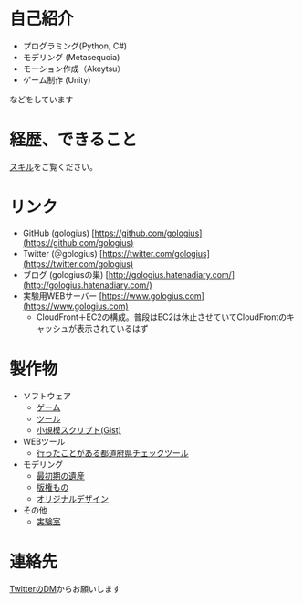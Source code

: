 # 自己紹介
* プログラミング(Python, C#)
* モデリング (Metasequoia)
* モーション作成（Akeytsu）
* ゲーム制作 (Unity)

などをしています

# 経歴、できること
[スキル](skill.md)をご覧ください。

# リンク
* GitHub (gologius) [https://github.com/gologius](https://github.com/gologius)
* Twitter (＠gologius) [https://twitter.com/gologius](https://twitter.com/gologius)
* ブログ (gologiusの巣) [http://gologius.hatenadiary.com/](http://gologius.hatenadiary.com/)
* 実験用WEBサーバー  [https://www.gologius.com](https://www.gologius.com)
	* CloudFront＋EC2の構成。普段はEC2は休止させていてCloudFrontのキャッシュが表示されているはず

# 製作物
* ソフトウェア
  * [ゲーム](game.md)
  * [ツール](tool.md)
  * [小規模スクリプト(Gist)](https://gist.github.com/gologius)
* WEBツール
  * [行ったことがある都道府県チェックツール](/japan_map/index.html)
* モデリング
  * [最初期の遺産](model_gallery_old.md)
  * [版権もの](model_gallery_copy.md)
  * [オリジナルデザイン](model_gallery_original.md)
* その他
  * [実験室](test.md)

# 連絡先
 [TwitterのDM](https://twitter.com/gologius)からお願いします
